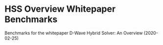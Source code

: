 # HSS Overview Whitepaper Benchmarks

Benchmarks for the whitepaper D-Wave Hybrid Solver: An Overview (2020-02-25)
